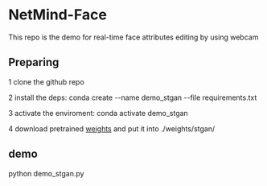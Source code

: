 # NetMind-Face
This repo is the demo for real-time face attributes editing by using webcam

## Preparing
1 clone the github repo

2 install the deps: conda create --name demo_stgan --file requirements.txt

3 activate the enviroment: conda activate demo_stgan

4 download pretrained [weights](https://drive.google.com/file/d/1mgl5F5ze5qPls6vjCYwnshlMmTeg5RuE/view?usp=sharing) and put it into ./weights/stgan/ 


## demo
python demo_stgan.py
